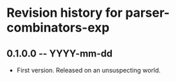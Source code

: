 # Revision history for parser-combinators-exp

## 0.1.0.0 -- YYYY-mm-dd

* First version. Released on an unsuspecting world.
